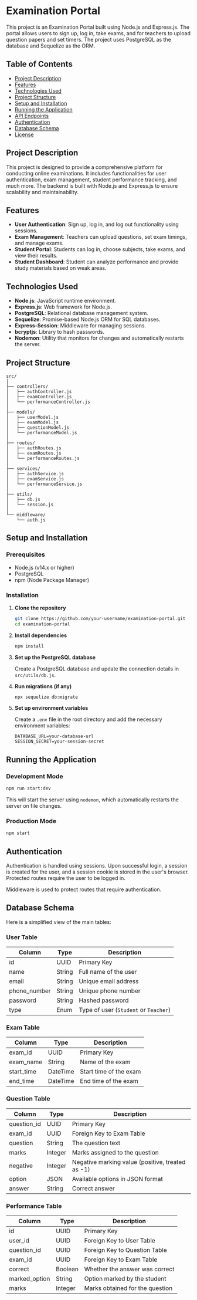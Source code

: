 
# Examination Portal

This project is an Examination Portal built using Node.js and Express.js. The portal allows users to sign up, log in, take exams, and for teachers to upload question papers and set timers. The project uses PostgreSQL as the database and Sequelize as the ORM.

## Table of Contents

- [Project Description](#project-description)
- [Features](#features)
- [Technologies Used](#technologies-used)
- [Project Structure](#project-structure)
- [Setup and Installation](#setup-and-installation)
- [Running the Application](#running-the-application)
- [API Endpoints](#api-endpoints)
- [Authentication](#authentication)
- [Database Schema](#database-schema)
- [License](#license)

## Project Description

This project is designed to provide a comprehensive platform for conducting online examinations. It includes functionalities for user authentication, exam management, student performance tracking, and much more. The backend is built with Node.js and Express.js to ensure scalability and maintainability.

## Features

- **User Authentication**: Sign up, log in, and log out functionality using sessions.
- **Exam Management**: Teachers can upload questions, set exam timings, and manage exams.
- **Student Portal**: Students can log in, choose subjects, take exams, and view their results.
- **Student Dashboard**: Student can analyze performance and provide study materials based on weak areas.

## Technologies Used

- **Node.js**: JavaScript runtime environment.
- **Express.js**: Web framework for Node.js.
- **PostgreSQL**: Relational database management system.
- **Sequelize**: Promise-based Node.js ORM for SQL databases.
- **Express-Session**: Middleware for managing sessions.
- **bcryptjs**: Library to hash passwords.
- **Nodemon**: Utility that monitors for changes and automatically restarts the server.

## Project Structure

```
src/
│
├── controllers/
│   ├── authController.js
│   ├── examController.js
│   └── performanceController.js
│
├── models/
│   ├── userModel.js
│   ├── examModel.js
│   ├── questionModel.js
│   └── performanceModel.js
│
├── routes/
│   ├── authRoutes.js
│   ├── examRoutes.js
│   └── performanceRoutes.js
│
├── services/
│   ├── authService.js
│   ├── examService.js
│   └── performanceService.js
│
├── utils/
│   ├── db.js
│   └── session.js
│
└── middleware/
    └── auth.js
```

## Setup and Installation

### Prerequisites

- Node.js (v14.x or higher)
- PostgreSQL
- npm (Node Package Manager)

### Installation

1. **Clone the repository**

    ```bash
    git clone https://github.com/your-username/examination-portal.git
    cd examination-portal
    ```

2. **Install dependencies**

    ```bash
    npm install
    ```

3. **Set up the PostgreSQL database**

    Create a PostgreSQL database and update the connection details in `src/utils/db.js`.

4. **Run migrations (if any)**

    ```bash
    npx sequelize db:migrate
    ```

5. **Set up environment variables**

    Create a `.env` file in the root directory and add the necessary environment variables:

    ```
    DATABASE_URL=your-database-url
    SESSION_SECRET=your-session-secret
    ```

## Running the Application

### Development Mode

```bash
npm run start:dev
```

This will start the server using `nodemon`, which automatically restarts the server on file changes.

### Production Mode

```bash
npm start
```

## Authentication

Authentication is handled using sessions. Upon successful login, a session is created for the user, and a session cookie is stored in the user's browser. Protected routes require the user to be logged in.

Middleware is used to protect routes that require authentication.

## Database Schema

Here is a simplified view of the main tables:

### User Table

| Column       | Type   | Description                            |
|--------------|--------|----------------------------------------|
| id           | UUID   | Primary Key                            |
| name         | String | Full name of the user                  |
| email        | String | Unique email address                   |
| phone_number | String | Unique phone number                    |
| password     | String | Hashed password                        |
| type         | Enum   | Type of user (`Student` or `Teacher`)  |

### Exam Table

| Column       | Type     | Description                            |
|--------------|----------|----------------------------------------|
| exam_id      | UUID     | Primary Key                            |
| exam_name    | String   | Name of the exam                       |
| start_time   | DateTime | Start time of the exam                 |
| end_time     | DateTime | End time of the exam                   |

### Question Table

| Column       | Type     | Description                                       |
|--------------|----------|---------------------------------------------------|
| question_id  | UUID     | Primary Key                                       |
| exam_id      | UUID     | Foreign Key to Exam Table                         |
| question     | String   | The question text                                 |
| marks        | Integer  | Marks assigned to the question                    |
| negative     | Integer  | Negative marking value (positive, treated as -1)  |
| option       | JSON     | Available options in JSON format                  |
| answer       | String   | Correct answer                                    |

### Performance Table

| Column        | Type    | Description                          |
|---------------|---------|--------------------------------------|
| id            | UUID    | Primary Key                          |
| user_id       | UUID    | Foreign Key to User Table            |
| question_id   | UUID    | Foreign Key to Question Table        |
| exam_id       | UUID    | Foreign Key to Exam Table            |
| correct       | Boolean | Whether the answer was correct       |
| marked_option | String  | Option marked by the student         |
| marks         | Integer | Marks obtained for the question      |


